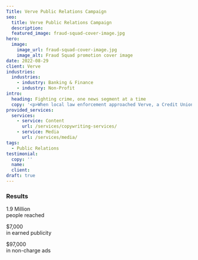 ```yaml
---
Title: Verve Public Relations Campaign
seo:
  title: Verve Public Relations Campaign
  description: 
  featured_image: fraud-squad-cover-image.jpg
hero:
  image:
    image_url: fraud-squad-cover-image.jpg
    image_alt: Fraud Squad promotion cover image
date: 2022-08-29
client: Verve
industries:
  industries:
    - industry: Banking & Finance
    - industry: Non-Profit
intro: 
  heading: Fighting crime, one news segment at a time
  copy: '<p>When local law enforcement approached Verve, a Credit Union to join their battle against online scammers, they were all in. But to make a real impact, Verve knew a community collaboration would be essential. As a result, the Fraud Squad was born and Insight Creative joined as public relations and media specialists. Leveraging local connections across Northeast Wisconsin, Insight Creative hoisted Verve’s Fraud Squad further into the spotlight with extensive TV, Radio, print and online coverage.</p>'
provided_services:
  services:
    - service: Content
      url: /services/copywriting-services/
    - service: Media
      url: /services/media/
tags:
  - Public Relations
testimonial: 
  copy: ''
  name:
  client:
draft: true
---
```

<div class="wrapper flow">
  <h3>Results</h3>

  <div class="grid-3">
    <p><span class="h3">1.9 Million</span><br>
    people reached</p>
    <p><span class="h3">$7,000</span><br>
    in earned publicity</p>
    <p><span class="h3">$97,000</span><br>
    in non-charge ads</p>
  </div>
</div>
